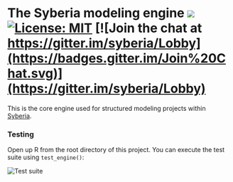 # The Syberia modeling engine <a href="https://travis-ci.org/syberia/modeling.sy"><img src="https://img.shields.io/travis/syberia/modeling.sy.svg"></a> [![License: MIT](https://img.shields.io/badge/License-MIT-yellow.svg)](https://github.com/syberia/syberia/blob/master/LICENSE) [![Join the chat at https://gitter.im/syberia/Lobby](https://badges.gitter.im/Join%20Chat.svg)](https://gitter.im/syberia/Lobby) 

This is the core engine used for structured modeling projects
within [Syberia](https://github.com/syberia/syberia).

### Testing

Open up R from the root directory of this project.
You can execute the test suite using `test_engine()`:

![Test suite](https://cloud.githubusercontent.com/assets/1638492/12485086/c89de986-c022-11e5-83f1-5e890435a096.png)

